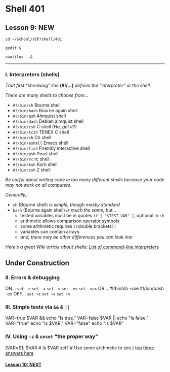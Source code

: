 # Shell 401
## Lesson 9: NEW

`cd ~/School/VIP/shell/401`

`gedit &`

`nautilus . &`

___

### I. Interpreters (shells)

*That first "she-bang" line* **(#!/...)** *defines the "interpreter" or the shell.*

*There are many shells to choose from...*

- `#!/bin/sh`     Bourne shell
- `#!/bin/bash`   Bourne again shell
- `#!/bin/ash`    Almquist shell
- `#!/bin/dash`   Debian almquist shell
- `#!/bin/csh`    C shell *(Ha, get it?)*
- `#!/bin/tcsh`   TENEX C shell
- `#!/bin/ch`     Ch shell
- `#!/bin/eshell` Emacs shell
- `#!/bin/fish`   Friendly interactive shell
- `#!/bin/psh`    Pearl shell
- `#!/bin/rc`     rc shell
- `#!/bin/ksh`    Korn shell
- `#!/bin/zsh`    Z shell

*Be carful about writing code in too many different shells because your code may not work on all computers.*

*Generally,:*
- `sh` (Bourne shell) *is simple, though mostly standard*
- `bash` (Bourne again shell) *is much the same, but...*
  - tested variables must be in quotes `if [ "$TEST_VAR" ]`, optional in `sh`
  - arithmetic allows comparison operator symbols
  - some arithmetic requires `[[`double brackets`]]`
  - variables can contain arrays
  - *and, there may be other differences you can look into*

*Here's a great Wiki article about shells: [List of command-line interpreters](https://en.wikipedia.org/wiki/List_of_command-line_interpreters)*

## Under Construction

### II. Errors & debugging

ON...
`set -e`
`set -x`
`set -v`
`set -ev`
`set -vex`
OR...
#!/bin/sh -vxe
#!/bin/bash -ex
OFF...
`set +e`
`set +x`
`set +v`

### III. Simple tests via `&&` & `||`

VAR=true
$VAR && echo "Is true."
VAR=false
$VAR || echo "Is false."
VAR="true"
echo "Is $VAR."
VAR="false"
echo "Is $VAR"

### IV. Using `-z` & `unset` "the proper way"

(VAR=$1; $VAR # Is $VAR set? # Use some arithmetic to see.) [top three answers here](https://serverfault.com/questions/7503/how-to-determine-if-a-bash-variable-is-empty)



#### [Lesson 10: NEXT](https://github.com/inkVerb/vip/blob/master/401-shell/Lesson-10.md)
